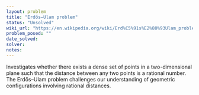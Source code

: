 ```yaml
---
layout: problem
title: "Erdős–Ulam problem"
status: "Unsolved"
wiki_url: "https://en.wikipedia.org/wiki/Erd%C5%91s%E2%80%93Ulam_problem"
problem_posed: ""
date_solved:
solver:
notes:
---
```

Investigates whether there exists a dense set of points in a two-dimensional plane such that the distance between any two points is a rational number. The Erdős–Ulam problem challenges our understanding of geometric configurations involving rational distances.